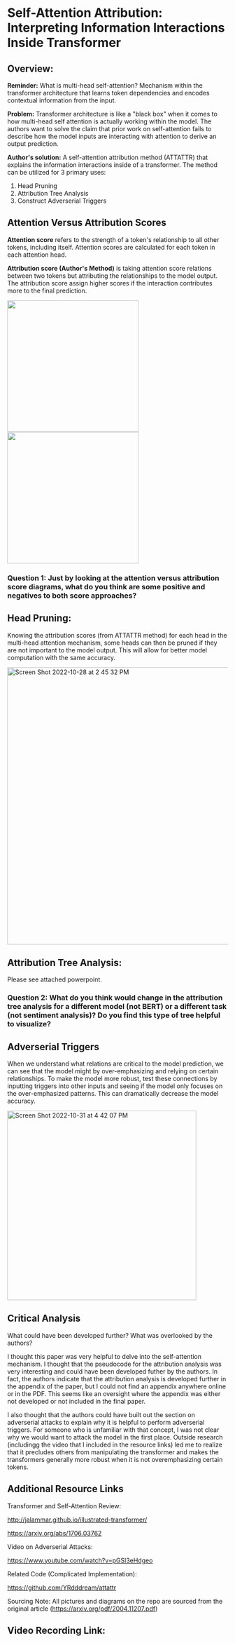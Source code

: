 # Self-Attention Attribution: Interpreting Information Interactions Inside Transformer

## Overview:
**Reminder:** What is multi-head self-attention? Mechanism within the transformer architecture that learns token dependencies and encodes contextual information from the input.

**Problem:** Transformer architecture is like a "black box" when it comes to how multi-head self attention is actually working within the model. The authors want to solve the claim that prior work on self-attention fails to describe how the model inputs are interacting with attention to derive an output prediction.

**Author's solution:** A self-attention attribution method (ATTATTR) that explains the information interactions inside of a transformer. The method can be utilized for 3 primary uses:
1. Head Pruning
2. Attribution Tree Analysis
3. Construct Adverserial Triggers

## Attention Versus Attribution Scores

**Attention score** refers to the strength of a token's relationship to all other tokens, including itself. Attention scores are calculated for each token in each attention head.

**Attribution score (Author's Method)** is taking attention score relations between two tokens but attributing the relationships to the model output. The attribution score assign higher scores if the interaction contributes more to the final prediction.

<p float="left">
  <img src="https://user-images.githubusercontent.com/89158606/198739910-bb8cece6-1c44-4c0b-931c-8b6985a08524.png" width="300" />
  <img src="https://user-images.githubusercontent.com/89158606/198739937-83af4b54-b7be-4bba-bdb3-5a769ec4bafe.png" width="300" /> 
</p>

### Question 1: Just by looking at the attention versus attribution score diagrams, what do you think are some positive and negatives to both score approaches?

## Head Pruning:

Knowing the attribution scores (from ATTATTR method) for each head in the multi-head attention mechanism, some heads can then be pruned if they are not important to the model output. This will allow for better model computation with the same accuracy.

<img width="632" alt="Screen Shot 2022-10-28 at 2 45 32 PM" src="https://user-images.githubusercontent.com/89158606/198719755-2c394309-02d2-41dc-8db6-d1e6a8a3e460.png">

## Attribution Tree Analysis:

Please see attached powerpoint.

### Question 2: What do you think would change in the attribution tree analysis for a different model (not BERT) or a different task (not sentiment analysis)? Do you find this type of tree helpful to visualize?

## Adverserial Triggers

When we understand what relations are critical to the model prediction, we can see that the model might by over-emphasizing and relying on certain relationships. To make the model more robust, test these connections by inputting triggers into other inputs and seeing if the model only focuses on the over-emphasized patterns. This can dramatically decrease the model accuracy. 

<img width="432" alt="Screen Shot 2022-10-31 at 4 42 07 PM" src="https://user-images.githubusercontent.com/89158606/199115947-0b17e885-b136-42eb-8224-41856e79cf11.png">

## Critical Analysis

What could have been developed further? 
What was overlooked by the authors?

I thought this paper was very helpful to delve into the self-attention mechanism. I thought that the pseudocode for the attribution analysis was very interesting and could have been developed futher by the authors. In fact, the authors indicate that the attribution analysis is developed further in the appendix of the paper, but I could not find an appendix anywhere online or in the PDF. This seems like an oversight where the appendix was either not developed or not included in the final paper.

I also thought that the authors could have built out the section on adverserial attacks to explain why it is helpful to perform adverserial triggers. For someone who is unfamiliar with that concept, I was not clear why we would want to attack the model in the first place. Outside research (includingg the video that I included in the resource links) led me to realize that it precludes others from manipulating the transformer and makes the transformers generally more robust when it is not overemphasizing certain tokens. 

## Additional Resource Links
Transformer and Self-Attention Review: 

http://jalammar.github.io/illustrated-transformer/

https://arxiv.org/abs/1706.03762

Video on Adverserial Attacks:

https://www.youtube.com/watch?v=pGSl3eHdgeo

Related Code (Complicated Implementation):

https://github.com/YRdddream/attattr

Sourcing Note: All pictures and diagrams on the repo are sourced from the original article (https://arxiv.org/pdf/2004.11207.pdf)

## Video Recording Link: 
